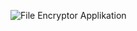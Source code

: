 ![File Encryptor Applikation](https://github.com/ramansuna/rs_kleinprojekt_DateienSchutz/assets/120169573/9c04986b-57ac-4481-9489-cb9f66988637)
